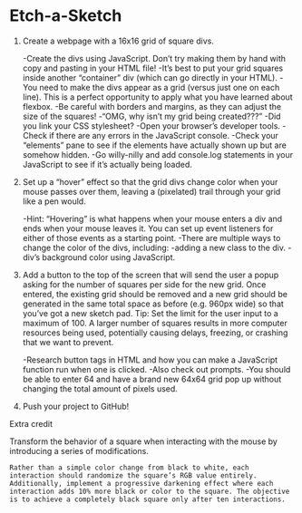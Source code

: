 # Etch-a-Sketch
1. Create a webpage with a 16x16 grid of square divs.

    -Create the divs using JavaScript. Don’t try making them by hand with copy and pasting in your HTML file!
    -It’s best to put your grid squares inside another “container” div (which can go directly in your HTML).
    -You need to make the divs appear as a grid (versus just one on each line). This is a perfect opportunity to apply what you have learned about flexbox.
    -Be careful with borders and margins, as they can adjust the size of the squares!
    -“OMG, why isn’t my grid being created???”
        -Did you link your CSS stylesheet?
        -Open your browser’s developer tools.
        -Check if there are any errors in the JavaScript console.
        -Check your “elements” pane to see if the elements have actually shown up but are somehow hidden.
        -Go willy-nilly and add console.log statements in your JavaScript to see if it’s actually being loaded.

2. Set up a “hover” effect so that the grid divs change color when your mouse passes over them, leaving a (pixelated) trail through your grid like a pen would.

    -Hint: “Hovering” is what happens when your mouse enters a div and ends when your mouse leaves it. You can set up event listeners for either of those events as a starting point.
    -There are multiple ways to change the color of the divs, including:
        -adding a new class to the div.
        -div’s background color using JavaScript.

3. Add a button to the top of the screen that will send the user a popup asking for the number of squares per side for the new grid. Once entered, the existing grid should be removed and a new grid should be generated in the same total space as before (e.g. 960px wide) so that you’ve got a new sketch pad. Tip: Set the limit for the user input to a maximum of 100. A larger number of squares results in more computer resources being used, potentially causing delays, freezing, or crashing that we want to prevent.

    -Research button tags in HTML and how you can make a JavaScript function run when one is clicked.
    -Also check out prompts.
    -You should be able to enter 64 and have a brand new 64x64 grid pop up without changing the total amount of pixels used.

4. Push your project to GitHub!

Extra credit

Transform the behavior of a square when interacting with the mouse by introducing a series of modifications.

    Rather than a simple color change from black to white, each interaction should randomize the square’s RGB value entirely.
    Additionally, implement a progressive darkening effect where each interaction adds 10% more black or color to the square. The objective is to achieve a completely black square only after ten interactions.
